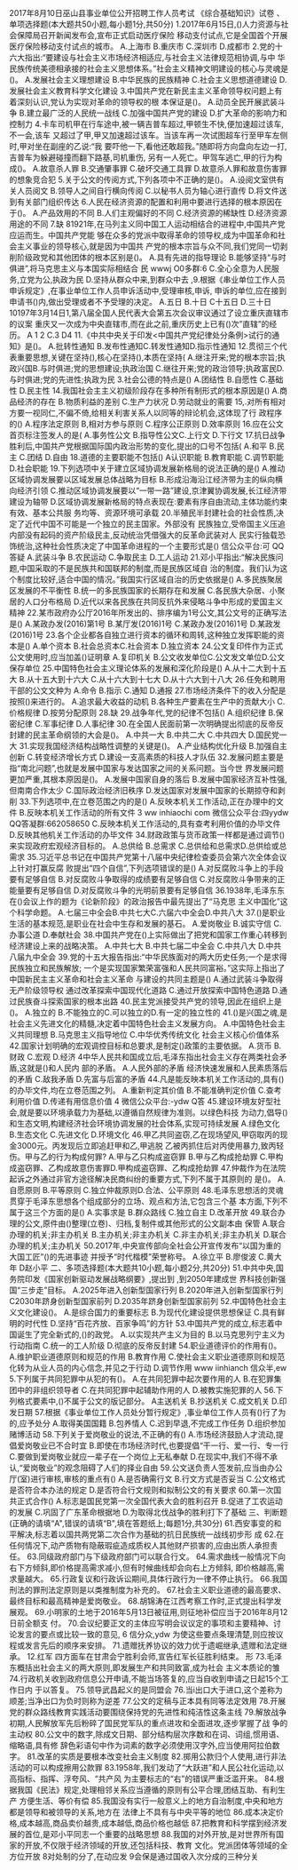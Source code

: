 2017年8月10日巫山县事业单位公开招聘工作人员考试
《综合基础知识》试卷
、单项选择题(本大题共50小题,每小题1分,共50分)
1.2017年6月15日,()人力资源与社会保障局召开新闻发布会,宣布正式启动医疗保险
移动支付试点,它是全国首个开展医疗保险移动支付试点的城市。
A.上海市
B.重庆市
C.深圳市
D.成都市
2.党的十六大指出:“要建设与社会主义市场经济相适应,与社会主义法律规范相协调,与中
华民族传统美德相承接的社会主义思想体系。”社会主义精神文明建设的核心与灵魂是()。
A.发展社会主义理想建设
B.中华民族的民族精神
C.社会主义思想道德建设
D.发展社会主义教育科学文化建设
3.中国共产党在新民主主义革命领导权问题上有着深刻认识,党认为实现对革命的领导权的根
本保证是()。
A.动员全民开展武装斗争
B.建立最广泛的人民统一战线
C.加强中国共产党的建设
D.扩大革命的影响力和控制力
4.卡车司机甲在行车途中,被一辆吉普车超过,甲顿生不快,便加速超过该车,不一会,该车
又超过了甲,甲又加速超过该车。当该车再一次试图超车行至甲车左侧时,甲对坐在副座的乙说:“我
要吓他一下,看他还敢超我。”随即将方向盘向左边一打,吉普车为躲避碰撞而翻下路基,司机重伤,
另有一人死亡。甲驾车逃亡,甲的行为构成()。
A.故意杀人罪
B.交通肇事罪
C.破坏交通工具罪
D.故意杀人罪和故意伤害罪的想象竞合犯
5.关于公文的传阅方式,下列各项中不正确的是()。
A.设阅文室供有关人员阅文
B.领导人之间自行横向传阅
C.以秘书人员为轴心进行直传
D.将文件送到有关部门组织传达
6.人民在经济资源的配置和利用中要进行选择的根本原因在于()。
A.产品效用的不同
B.人们主观偏好的不同
C.经济资源的稀缺性
D.经济资源用途的不同
7.缺
81921年,在马列主义同中国工人运动相结合的进程中,中国共产党应运而生。中国共产党能
够在众多的党派中取得革命的领导权,成为中国革命和社会主义事业的领导核心,就是因为中国共
产党的根本宗旨与众不同,我们党同一切剥削阶级政党和其他团体的根本区别是()。
A.具有先进的指导理论
B.能够坚持“与时俱进”,将马克思主义与本国实际相结合
民
wwwj
O0多群:6
C.全心全意为人民服务,立党为公,执政为民
D.坚持从群众中来,到群众中去
,9.根据《串业单位工作人员申诉规定》,在事业单位工作人员申诉活动中,受理审核,申诉,
申诉的单位,应在接到申请书()内,做出受理或者不予受理的决定。
A.五日
B.十日
C十五日
D.三十日
10197年3月14日1,第八届全国人民代表大会第五次会议审议通过了设立重庆直辖市的议案
重庆又一次成为中央直辖市,而在此之前,重庆历史上已有()次”直辖”的经历。
A
1 2
C.3
D4
11.《中共中央关于印发<中国共产党纪律处分条例>试行的通知》是()。
A.批转性通知
B.发布性通知C.转发性通知D.指示性通知
12.贯彻三个代表重要思想,关键在坚持(),核心在坚持(),本质在坚持(
A.继注开来;党的根本宗旨;执政兴国B.与时俱进;党的思想建设;执政治国
C.继往开来;党的政治领导;执政富民D.与时俱进;党的先进性;执政为民
3.社会公德的特点是()
A.团结性
B.自愿性
C.基础性
D.民主性
14.我国社会主主义初级阶段存在多种所有制形式的根本原因是()
A.商品经济的存在
B.物质利益的差别
C.生产力状况
D.劳动就业的需要
15,.对所有相对方要一视同仁,不偏不倚,给相关利害关系人以同等的辩论机会,这体现了行
政程序的()
A.程序法定原则
B,相对方参与原则
C.程序公正原则
D.效率原则
16.应在公文首页标注签发人的是(
A.事务性公文
B.指导性公文C.上行文
D.下行文
17.抗日战争胜利后,中国共产党根据国际国内政治形势的变化,提出的口号不包括(
A.和平
B.民主
C.团结
D.自由
18.道德的主要职能不包括()
A认识职能
B.教育职能
C.调节职能
D.社会职能
19.下列选项中关于建立区域协调发展新格局的说法正确的是()
A.推动区域协调发展要以区域发展总体战略为目标
B.形成沿海沿江经济带为主的纵向横向经济引领
C.推动区域协调发展要以“一带一路”建设,京津翼协调发展,长江经济带建设为轴带
D.区域协调发展新格局的特点表现在:要素有序自由流动,主体功能约束有效、基本公共服
务均等、资源环境可承载
20.半殖民半封建社会的社会性质,决定了近代中国不可能是一个独立的民主国家。外部没有
民族独立,受帝国主义压追内部没有起码的资产阶级民主,反动统治凭借强大的反革命武装对人
民实行独载恐饰统治,这种社会性质决定了中国革命进程的一个主要形式是()
信公众平台:可
QQ答疑
A.武装斗争
B.农民运动
C.争取民主
D.工人运动
21.邓小平指出:“解决民族问题,中国采取的不是民族共和国联邦的制度,而是民族区域自
治的制度。我们认为这个制度比较好,适合中国的情况。”我国实行区域自治的历史依据是()
A.多民族聚居区发展的不平衡性
B.统一的多民族国家的长期存在和发展
C.各民族大杂居、小聚居的人口分布格局
D.近代以来各民族在共同反抗外来侵略斗争中形成的爱国主义精神
22.某市政府办公厅2016年所发出的、排序编为1号公文,其公文号的正确写法是()
A.某政办发(2016)第1号
B.某厅发(2016)1号
C.某政办发(2016)1号
D.某政发(2016)1号
23.各个企业都各自独立进行资本的循环和周转,这种独立发挥职能的资本是()
A.单个资本
B.社会总资本C.社会资本
D.独立资本
24.公文复印件作为正式公文使用时,应当加盖()证明章
A.复印机关
B.公文收发单位C.公文发文单位D.公文保存单位
25.中国特色社会主义理论体系的发展和深化阶段是()
A.从十二大到十五大
B.从十五大到十六大
C.从十六大到十七大
D.从十六大到十八大
26.任免和聘用干部的公文文种为
A.命令
B.指示
C.通知
D.通报
27.市场经济条件下的收入分配是按照()来进行的。
A.追求最大收益的动机
B.各种生产要素在生产中的贡献大小
C.价格规律
D.按劳分配原则
28.缺
29.战争年代,党的纪律不包括()
A.组织纪律
B.保密纪律
C.军事纪律
D.人事纪律
30.在全国人民面前第一次明确提出彻底的反帝反封建的民主革命纲领的大会是()。
A.中共一大
B.中共二大
C.中共四大
D.国民党一大
31.实现我国经济结构战略性调整的关键是()。
A.产业结构优化升级
B.加强自主创新
C.转变经济增长方式
D.建设一支高素质的科技人才队伍
32.发展问题主要是指“南北问题”,也就是发展中国家与发达国家之间的关系问题。当今世
界发展问题更加严重,其根本原因是()。
A.发展中国家自身的落后
B.发展中国家经济互补性强,但南南合作太少
C.国际政治经济旧秩序
D.发达国家对发展中国家的长期掠夺和剥削
33.下列选项中,在立卷范围之内的是()
A.反映本机关工作活动,正在办理中的文件
B.反映本机关工作活动的所有文件
3
ww inhiaochi com
微信公众平台:四yydw
QQ答凝群:662058650
C.反映本机关工作活动的,具有查考利用价值的办毕文件
D.反映其他机关工作活动的办毕文件
34.财政政策与货币政策一样都是通过调节()来实现政府宏观经济目标的。
A.总供给
B.总需求
C.总供给和总需求D.总供给或总需求
35.习近平总书记在中国共产党第十八届中央纪律检查委员会第六次全体会议上针对打赢反腐
败提出“四个自信”,下列选项错误的是()
A.对反腐败斗争上的手段要有足够自信
B.对反腐败斗争取得的成绩要有足够自信
C.对反腐败斗争带来的正能量要有足够自信
D.对反腐败斗争的光明前景要有足够自信
36.1938年,毛泽东东在()会议上作的题为《论新阶段》的政治报告中最先提出了“马克思
主义中国化”这个科学命题。
A.七届三中全会B.中共七大C.六届六中全会D.中共八大
37.()是职业生活的基本规范,是职业在社会中生存和发展的基石。
A.爱岗敬业
B.诚实守信
C.办事公道
D.奉献社会
38.中国共产党在()上实际做出了把党和国家工作重心转移到经济建设上来的战略决策。
A.中共七大
B.中共七届二中全会
C.中共八大
D.中共八届九中全会
39.党的十五大报告指出:“中华民族面对的两大历史任务;一个是求得民族独立和民族解放;
一个是实现国家繁荣富强和人民共同富裕。”这实际上指出了中国新民主主义革命和社会主义革命
与建设的共同主题是()
A.通过武装斗争取得无产阶级领导权
通过改革探索中国现代化道路
C.通过开放探索中国特色道路
D.通过民族奋斗探索国家的根本出路
40.民主党派接受共产党的领导,因此在组织上是()。
A.独立的
B.不能独立的C.可以独立的D.有一定的独立性的
41.()是兴国之魂,是社会主义先进文化的精髓,决定着中国特色社会主义发展方向。
A.中国特色社会主义共同理想
B.马克思主义指导地位
C.中华优秀传统文化
社会主义核心价值体系
42.国家计划明确的宏观调控目标和总要求,是制定()政策的主要依据。
A.货币
B.财政
C.宏观
D.经济
4中华人民共和国成立后,毛泽东指出社会主义存在两类社会矛盾,这就是()和人民内
部的矛盾。
A.人民外部的矛盾
经济快速发展和人民素质落后的矛盾
C.敌我矛盾
D.先富与后富的矛盾
44.凡是能反映本机关工作活动的,具有()的办毕文件,均在立卷范围之列。
A.重新判定其价值
B.不能准确判定价值
C.查考利用价值
D.传递有用信息价值
4
微信公众平台:-ydw
Q答
45.建设环境友好型社会,就是要以环境承载力为基础,以遵循自然规律为准则。以绿色科技
为动力,倡导()和生态文明,构建经济社会环境协调发展的社会体系,实现可持续发展
A.绿色文化
B.生态文化
C.先进文化
D.环境文化
46.甲乙共同盗窃,乙在现场望风,甲窃取丙的现金3000元。丙发现后立即追赶甲和乙,甲逃脱
乙被丙抓住后对丙使用暴力,致丙轻伤。甲与乙的行为构成何罪?
A.甲与乙只构成盗窃罪
B.甲与乙构成抢劫罪
C.甲构成盗窃罪、乙构成故意伤害罪D.甲构成盗窃罪、乙构成抢劫罪
47.仲裁作为在法院起诉之外通过非官方途径解决民商纠纷的重要方式,下列不属于其原则的
是()。
A.自愿原则
B.平等原则
C.独立仲裁原则D.合法、公平原则
48.毛泽东思想活的灵魂贯穿于毛泽东思想各个组成部分的立场、观点和方法,它包含三个基
本方面,下列不属于这三个方面的是()
A.实事求是
B.群众路线
C.独立自主
D.改革开放
49.联合办理的公文,原件由()整理(立卷)、归档,复制件或其他形式的公文副本由
保管
A.联合办理的机关;非主办机关
B.主办机关;非主办机关
C.非主办机关;非主办机关
D.联合办理的机关;主办机关
50.2017年,中央宣传部向全社会公开宣传发布“以国为重的大国工匠”()的先进事迹
并授予“时代楷模”荣誉称号。
A.徐立平
B.廖俊波
C.黄大年
D赵小平
二、多项选择题(本大题共10小题,每小题2分,共20分)
51.中共中央,国务院印发《国家创新驱动发展战略纲要》,提出到
,到2050年建成世
界科技创新强国“三步走”目标。
A.2025年进入创新型国家行列
B.2020年进入创新型国家行列
C2030年跻身创新型国家前列
D.2035年跻身创新型国家前列
52.中国特色社会主义文化建设()。
A.是综合国力的重要标志
B.为现代化建设提供思想保证
C.具有鲜明的时代性
D.坚持“百花齐放、百家争鸣”的方针
53.中国共产党的成立,标志着中国诞生了完全新式的,()的政党。
A.以实现共产主义为目的
B.以马克思列宁主义为行动指南
C.统一的工人阶级
D.彻底的反帝反封建
54.职业道德评价的作用有()。
A.维护职业道德原则和规范的作用
B.教育作用
C.使社会主义职业道德原则和规范化转为从业人员的内心信念,并见之于行动
D.调节作用
www iinhianch
信众半,ew
5.下列属于共同犯罪中从犯的有()。
A.在共同犯罪中起次要作用的人
B.在犯罪集团中的非组织领导者
C.在共同犯罪中起辅助作用的人
D.被教实施犯罪的人
56.下列格式要素中,()不属于公文的版记部分。
A主送机关
B.抄送机关
C.成文机关
D.印发日期
57.根据《事业单位工作人员处分暂行规定》,事业单位工作人员有()行了为的,应予处分
A.取得美国国籍
B.包养情人
C.迟到早退,不完成工作任务
D.组织参加赌博活动
58.下列关于爱岗敬业的说法,不正确的有()
A.市场经济鼓励人才流动,提倡爱岗敬业已不合时宜
B.即使在市场经济时代,也要提倡“干一行、爱一行、专一行
C.要做到爱岗敬业就应一辈子在一个岗位上无私奉献
D.在现实中,我们不得不承认,“爱岗敬业”的观念阻碍了人们的择业自由
59.公文送负责人签发前,应当由办公厅(室)进行审核,审核的重点有()
A.是否确需行文
B.行文方式是否妥当
C.公文格式是否符合本办法的规定
D.是否符合行文规则和拟制公文的有关要求
60.第一次国共正式合作()
A.标志是国民党第一次全国代表大会的胜利召开
B.促进了工农运动的发展
C.巩固了广东革命根据地
D.为取得北伐战争的胜利打下了基础
三、判断题(正确的请填“A",错误的请填“B",填在答题纸上;每题1分,共30分)
61.西安事变的和平解决,标志着以国共两党第二次合作为基础的抗日民族统一战线初步形
成
62.在任何情况下,动产质物有隐蔽瑕疵造成质权人其他财产损害的,应由出质人承担责任。
63.同级政府部门与下级政府部门可以联合行文。
64.需求曲线一般情况下向右下方倾斜,即价格提高需求减小,但有时候曲线却会向右上方倾斜,
即价格越高,需求量越大。
65.行政复议和行政诉讼期间,具体行政行为一律不停止执行。
66.我国刑法的罪刑法定原则是以类推制度为补充的。
67.社会主义职业道德的最高要求、最终目标和最高精神是爱岗敬业。
68.胡锦涛在江西考察工作时,正式提出科学发展观。
69.小明家的土地于2016年5月13日被征用,则征地补偿应当于2016年8月12日前全额支
付。
70.会议纪要正文的主体应写明会议议定的事项和主要精神、讨论发言的要点或比较一致的意见,
6
信分众,ydw
为使这些要点条理清楚,则应按议程或发言先后的顺序来安排。
71.遗赠抚养协议的效力优于遗崛继承,遗赠和法定继承。
12.红军
四方面车在甘肃会宁胜利会师,宣告红军长征胜利结束。
形
73.毛泽东概括出社会主义的两大原则,即发展生产和共同致富,成为社会
主义本质论的雏
74.行政机关收到政府信息公开申请,不能当场答复的,应当自收到申请之日起15个工作日内
于以答复。
75.领导武昌起义的是同盟会
76.当i出口大于进口,这个差称为顺差;当净出口为负时则称为逆差
77.公文的定稿与正本具有同等法定效用
78.开展党的群众路线教育实践活动要围绕保持党的先进性和纯洁性这条主线
79.解放战争初期,人民解放军先后粉碎了国民党军队的重点进攻和全面进攻,逐步掌握了战
争的主动权
80.公文中的数字,除成文日期、部分结构层次序数和在词、词组,惯用语、缩略语,具有修
辞色彩语句中作为词素的数字必须使用汉字外,应当使用阿拉伯数字。
81.改革的实质是要根本改变社会主义制度
82.掷用公款归个人使用,进行非法活动的可以构成擦用公款罪
83.1958年,我们发动了“大跃进”和人民公社化运动,以高指标、指挥、浮夸风、“共产风
为主要标志的“右”的错误严重泛滥开来。
84.根据我国《民法》规定,处理相邻关系应当遵循的原则有公平合理,团结互助、有利生产
方便生活、等价有偿
85.我国没有实行一般意义上的地方自治制度,中央和地方都是领导和被领导的关系,地方在
法律上不具有与中央平等的地位
86.成本决定价格,成本越高,商品卖价越贵,成本越低,商品价格也越低
87.把教育和科学摆到经济发展的首位,是邓小平同志一个重要的战略思想
88.我国的对外开放,是对世界所有国家的开放,不仅限于经济领域的开放,还包括科技、教育
文化。党派团体等领域的全方位开放
8对处制的分了,在动应发
9会保是通过国收入次分成的三种分关